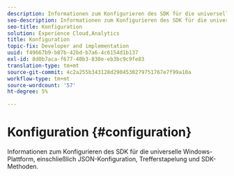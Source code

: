 ```yaml
---
description: Informationen zum Konfigurieren des SDK für die universelle Windows-Plattform, einschließlich JSON-Konfiguration, Trefferstapelung und SDK-Methoden.
seo-description: Informationen zum Konfigurieren des SDK für die universelle Windows-Plattform, einschließlich JSON-Konfiguration, Trefferstapelung und SDK-Methoden.
seo-title: Konfiguration
solution: Experience Cloud,Analytics
title: Konfiguration
topic-fix: Developer and implementation
uuid: f49667b9-b87b-42bd-b7a6-4c6154d1b137
exl-id: 8d0b7aca-f677-40b3-830e-eb3bc9c9fe83
translation-type: tm+mt
source-git-commit: 4c2a255b343128d2904530279751767e7f99a10a
workflow-type: tm+mt
source-wordcount: '57'
ht-degree: 5%

---
```


# Konfiguration {#configuration}

Informationen zum Konfigurieren des SDK für die universelle Windows-Plattform, einschließlich JSON-Konfiguration, Trefferstapelung und SDK-Methoden.
